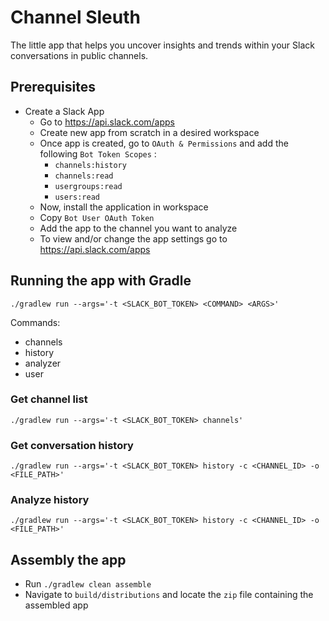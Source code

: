 # Channel Sleuth

The little app that helps you uncover insights and trends within your Slack conversations in public channels.

## Prerequisites

- Create a Slack App
  - Go to https://api.slack.com/apps
  - Create new app from scratch in a desired workspace
  - Once app is created, go to `OAuth & Permissions` and add the following `Bot Token Scopes` :
    - `channels:history`
    - `channels:read`
    - `usergroups:read`
    - `users:read`
  - Now, install the application in workspace
  - Copy `Bot User OAuth Token`
  - Add the app to the channel you want to analyze
  - To view and/or change the app settings go to https://api.slack.com/apps

## Running the app with Gradle

`./gradlew run --args='-t <SLACK_BOT_TOKEN> <COMMAND> <ARGS>'`

Commands:
- channels
- history
- analyzer
- user

### Get channel list

`./gradlew run --args='-t <SLACK_BOT_TOKEN> channels'`

### Get conversation history

`./gradlew run --args='-t <SLACK_BOT_TOKEN> history -c <CHANNEL_ID> -o <FILE_PATH>'`

### Analyze history

`./gradlew run --args='-t <SLACK_BOT_TOKEN> history -c <CHANNEL_ID> -o <FILE_PATH>'`

## Assembly the app

- Run `./gradlew clean assemble`
- Navigate to `build/distributions` and locate the `zip` file containing the assembled app
